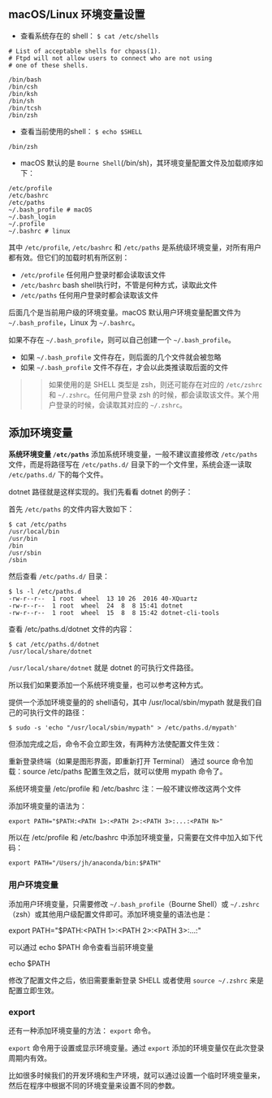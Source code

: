 ## macOS/Linux 环境变量设置
* 查看系统存在的 shell：
`$ cat /etc/shells`

```
# List of acceptable shells for chpass(1).
# Ftpd will not allow users to connect who are not using
# one of these shells.

/bin/bash
/bin/csh
/bin/ksh
/bin/sh
/bin/tcsh
/bin/zsh
```
* 查看当前使用的shell：
`$ echo $SHELL`
```
/bin/zsh
```

* macOS 默认的是 `Bourne Shell`(/bin/sh)，其环境变量配置文件及加载顺序如下：
```
/etc/profile
/etc/bashrc
/etc/paths 
~/.bash_profile # macOS
~/.bash_login 
~/.profile 
~/.bashrc # linux
```

其中 `/etc/profile`, `/etc/bashrc` 和 `/etc/paths` 是系统级环境变量，对所有用户都有效。但它们的加载时机有所区别：

* `/etc/profile` 任何用户登录时都会读取该文件
* `/etc/bashrc` bash shell执行时，不管是何种方式，读取此文件
* `/etc/paths` 任何用户登录时都会读取该文件

后面几个是当前用户级的环境变量。macOS 默认用户环境变量配置文件为 `~/.bash_profile`，Linux 为 `~/.bashrc`。

如果不存在 `~/.bash_profile`，则可以自己创建一个 `~/.bash_profile`。

* 如果 `~/.bash_profile` 文件存在，则后面的几个文件就会被忽略
* 如果 `~/.bash_profile` 文件不存在，才会以此类推读取后面的文件
>> 如果使用的是 SHELL 类型是 zsh，则还可能存在对应的 `/etc/zshrc` 和 `~/.zshrc`。任何用户登录 zsh 的时候，都会读取该文件。某个用户登录的时候，会读取其对应的 `~/.zshrc`。

## 添加环境变量
**系统环境变量 `/etc/paths`**
添加系统环境变量，一般不建议直接修改 `/etc/paths` 文件，而是将路径写在 `/etc/paths.d/` 目录下的一个文件里，系统会逐一读取 `/etc/paths.d/` 下的每个文件。

dotnet 路径就是这样实现的。我们先看看 dotnet 的例子：

首先 `/etc/paths` 的文件内容大致如下：

```
$ cat /etc/paths
/usr/local/bin
/usr/bin
/bin
/usr/sbin
/sbin
```
然后查看 `/etc/paths.d/` 目录：

```
$ ls -l /etc/paths.d
-rw-r--r--  1 root  wheel  13 10 26  2016 40-XQuartz
-rw-r--r--  1 root  wheel  24  8  8 15:41 dotnet
-rw-r--r--  1 root  wheel  15  8  8 15:42 dotnet-cli-tools
```

查看 /etc/paths.d/dotnet 文件的内容：

```
$ cat /etc/paths.d/dotnet
/usr/local/share/dotnet
```
`/usr/local/share/dotnet` 就是 dotnet 的可执行文件路径。

所以我们如果要添加一个系统环境变量，也可以参考这种方式。

提供一个添加环境变量的的 shell语句，其中 /usr/local/sbin/mypath 就是我们自己的可执行文件的路径：

```
$ sudo -s 'echo "/usr/local/sbin/mypath" > /etc/paths.d/mypath'
```
但添加完成之后，命令不会立即生效，有两种方法使配置文件生效：

重新登录终端（如果是图形界面，即重新打开 Terminal）
通过 source 命令加载：source /etc/paths
配置生效之后，就可以使用 mypath 命令了。

系统环境变量 /etc/profile 和 /etc/bashrc
注：一般不建议修改这两个文件

添加环境变量的语法为：


`export PATH="$PATH:<PATH 1>:<PATH 2>:<PATH 3>:...:<PATH N>"`

所以在 /etc/profile 和 /etc/bashrc 中添加环境变量，只需要在文件中加入如下代码：


`export PATH="/Users/jh/anaconda/bin:$PATH"`

### 用户环境变量

添加用户环境变量，只需要修改 `~/.bash_profile`（Bourne Shell）或 `~/.zshrc`（zsh）或其他用户级配置文件即可。添加环境变量的语法也是：


export PATH="$PATH:<PATH 1>:<PATH 2>:<PATH 3>:...:<PATH N>"


可以通过 echo $PATH 命令查看当前环境变量


echo $PATH

修改了配置文件之后，依旧需要重新登录 SHELL 或者使用 `source ~/.zshrc` 来是配置立即生效。

### export
还有一种添加环境变量的方法： `export` 命令。

`export` 命令用于设置或显示环境变量。通过 `export` 添加的环境变量仅在此次登录周期内有效。

比如很多时候我们的开发环境和生产环境，就可以通过设置一个临时环境变量来，然后在程序中根据不同的环境变量来设置不同的参数。
